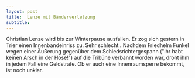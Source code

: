 ```yaml
---
layout: post
title:  Lenze mit Bänderverletzung
subtitle:  
---
```


Christian Lenze wird bis zur Winterpause ausfallen. Er zog sich gestern in Trier einen Innenbandeinriss zu. Sehr schlecht...Nachdem Friedhelm Funkel wegen einer Äußerung gegenüber dem Schiedsrichtergespann ("Ihr habt keinen Arsch in der Hose!") auf die Tribüne verbannt worden war, droht ihm in jedem Fall eine Geldstrafe. Ob er auch eine Innenraumsperre bekommt, ist noch unklar.



